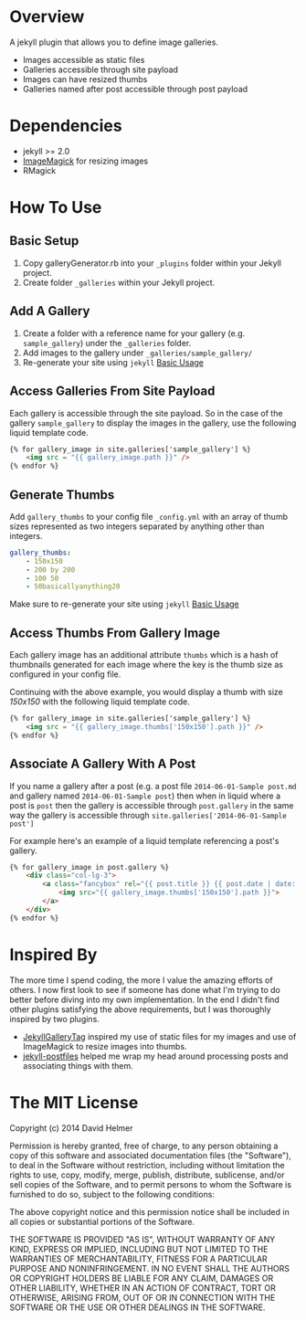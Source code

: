 Overview
========
A jekyll plugin that allows you to define image galleries.

- Images accessible as static files
- Galleries accessible through site payload
- Images can have resized thumbs
- Galleries named after post accessible through post payload

Dependencies
============
- jekyll >= 2.0
- [ImageMagick](http://www.imagemagick.org/) for resizing images
- RMagick

How To Use
==========

Basic Setup
-----------
1. Copy galleryGenerator.rb into your `_plugins` folder within your Jekyll project.
2. Create folder `_galleries` within your Jekyll project.

Add A Gallery
-------------
1. Create a folder with a reference name for your gallery (e.g. `sample_gallery`) under the `_galleries` folder.
2. Add images to the gallery under `_galleries/sample_gallery/`
3. Re-generate your site using `jekyll` [Basic Usage](http://jekyllrb.com/docs/usage/)

Access Galleries From Site Payload
----------------------------------
Each gallery is accessible through the site payload. So in the case of the gallery `sample_gallery` to display the images in the gallery, use the following liquid template code.
```html
{% for gallery_image in site.galleries['sample_gallery'] %}
	<img src = "{{ gallery_image.path }}" />
{% endfor %}
```

Generate Thumbs
---------------
Add `gallery_thumbs` to your config file `_config.yml` with an array of thumb sizes represented as two integers separated by anything other than integers.
```yaml
gallery_thumbs:
	- 150x150
	- 200 by 200
	- 100 50
	- 50basicallyanything20
```

Make sure to re-generate your site using `jekyll` [Basic Usage](http://jekyllrb.com/docs/usage/)

Access Thumbs From Gallery Image
--------------------------------
Each gallery image has an additional attribute `thumbs` which is a hash of thumbnails generated for each image where the key is the thumb size as configured in your config file. 

Continuing with the above example, you would display a thumb with size _150x150_ with the following liquid template code.
```html
{% for gallery_image in site.galleries['sample_gallery'] %}
	<img src = "{{ gallery_image.thumbs['150x150'].path }}" />
{% endfor %}
```

Associate A Gallery With A Post
-----------------------------
If you name a gallery after a post (e.g. a post file `2014-06-01-Sample post.md` and gallery named `2014-06-01-Sample post`) then when in liquid where a post is `post` then the gallery is accessible through `post.gallery` in the same way the gallery is accessible through `site.galleries['2014-06-01-Sample post']`

For example here's an example of a liquid template referencing a post's gallery.
```html
{% for gallery_image in post.gallery %}
    <div class="col-lg-3">
        <a class="fancybox" rel="{{ post.title }} {{ post.date | date: "%B %Y" }}" href="{{ gallery_image.path }}">
            <img src="{{ gallery_image.thumbs['150x150'].path }}">
        </a>
    </div>
{% endfor %}
```

Inspired By
===========
The more time I spend coding, the more I value the amazing efforts of others. I now first look to see if someone has done what I'm trying to do better before diving into my own implementation. In the end I didn't find other plugins satisfying the above requirements, but I was thoroughly inspired by two plugins.
* [JekyllGalleryTag](https://github.com/redwallhp/JekyllGalleryTag) inspired my use of static files for my images and use of ImageMagick to resize images into thumbs.
* [jekyll-postfiles](https://github.com/indirect/jekyll-postfiles) helped me wrap my head around processing posts and associating things with them.

The MIT License
===============

Copyright (c) 2014 David Helmer

Permission is hereby granted, free of charge, to any person obtaining a copy
of this software and associated documentation files (the "Software"), to deal
in the Software without restriction, including without limitation the rights
to use, copy, modify, merge, publish, distribute, sublicense, and/or sell
copies of the Software, and to permit persons to whom the Software is
furnished to do so, subject to the following conditions:

The above copyright notice and this permission notice shall be included in
all copies or substantial portions of the Software.

THE SOFTWARE IS PROVIDED "AS IS", WITHOUT WARRANTY OF ANY KIND, EXPRESS OR
IMPLIED, INCLUDING BUT NOT LIMITED TO THE WARRANTIES OF MERCHANTABILITY,
FITNESS FOR A PARTICULAR PURPOSE AND NONINFRINGEMENT. IN NO EVENT SHALL THE
AUTHORS OR COPYRIGHT HOLDERS BE LIABLE FOR ANY CLAIM, DAMAGES OR OTHER
LIABILITY, WHETHER IN AN ACTION OF CONTRACT, TORT OR OTHERWISE, ARISING FROM,
OUT OF OR IN CONNECTION WITH THE SOFTWARE OR THE USE OR OTHER DEALINGS IN
THE SOFTWARE.